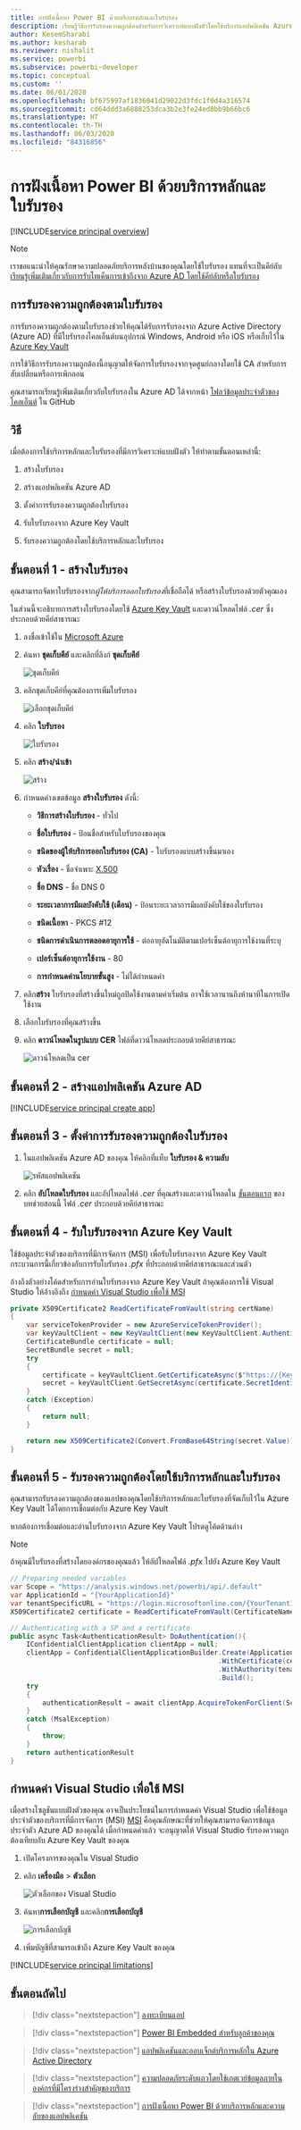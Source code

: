 ```yaml
---
title: การฝังเนื้อหา Power BI ด้วยบริการหลักและใบรับรอง
description: เรียนรู้วิธีการรับรองความถูกต้องสำหรับการวิเคราะห์แบบฝังตัวโดยใช้บริการแอปพลิเคชัน Azure Active Directory หลักและใบรับรอง
author: KesemSharabi
ms.author: kesharab
ms.reviewer: nishalit
ms.service: powerbi
ms.subservice: powerbi-developer
ms.topic: conceptual
ms.custom: ''
ms.date: 06/01/2020
ms.openlocfilehash: bf675997af1836041d29022d3fdc1f0d4a316574
ms.sourcegitcommit: cd64ddd3a6888253dca3b2e3fe24ed8bb9b66bc6
ms.translationtype: HT
ms.contentlocale: th-TH
ms.lasthandoff: 06/03/2020
ms.locfileid: "84316856"
---
```

# <a name="embed-power-bi-content-with-service-principal-and-a-certificate"></a>การฝังเนื้อหา Power BI ด้วยบริการหลักและใบรับรอง

[!INCLUDE[service principal overview](../../includes/service-principal-overview.md)]

>[!NOTE]
>เราขอแนะนำให้คุณรักษาความปลอดภัยบริการหลังบ้านของคุณโดยใช้ใบรับรอง แทนที่จะเป็นคีย์ลับ [เรียนรู้เพิ่มเติมเกี่ยวกับการรับโทเค็นการเข้าถึงจาก Azure AD โดยใช้คีย์ลับหรือใบรับรอง](https://docs.microsoft.com/azure/architecture/multitenant-identity/client-assertion)

## <a name="certificate-based-authentication"></a>การรับรองความถูกต้องตามใบรับรอง

การรับรองความถูกต้องตามใบรับรองช่วยให้คุณได้รับการรับรองจาก Azure Active Directory (Azure AD) ที่มีใบรับรองไคลเอ็นต์บนอุปกรณ์ Windows, Android หรือ iOS หรือเก็บไว้ใน [Azure Key Vault](https://docs.microsoft.com/azure/key-vault/basic-concepts)

การใช้วิธีการรับรองความถูกต้องนี้อนุญาตให้จัดการใบรับรองจากจุดศูนย์กลางโดยใช้ CA สำหรับการสับเปลี่ยนหรือการเพิกถอน

คุณสามารถเรียนรู้เพิ่มเติมเกี่ยวกับใบรับรองใน Azure AD ได้จากหน้า [โฟลว์ข้อมูลประจำตัวของไคลเอ็นต์](https://github.com/AzureAD/microsoft-authentication-library-for-dotnet/wiki/Client-credential-flows) ใน GitHub

## <a name="method"></a>วิธี

เมื่อต้องการใช้บริการหลักและใบรับรองที่มีการวิเคราะห์แบบฝังตัว ให้ทำตามขั้นตอนเหล่านี้:

1. สร้างใบรับรอง

2. สร้างแอปพลิเคชัน Azure AD

3. ตั้งค่าการรับรองความถูกต้องใบรับรอง

4. รับใบรับรองจาก Azure Key Vault

5. รับรองความถูกต้องโดยใช้บริการหลักและใบรับรอง

## <a name="step-1---create-a-certificate"></a>ขั้นตอนที่ 1 - สร้างใบรับรอง

คุณสามารถจัดหาใบรับรองจาก*ผู้ให้บริการออกใบรับรอง*ที่เชื่อถือได้ หรือสร้างใบรับรองด้วยตัวคุณเอง

ในส่วนนี้จะอธิบายการสร้างใบรับรองโดยใช้ [Azure Key Vault](https://docs.microsoft.com/azure/key-vault/create-certificate) และดาวน์โหลดไฟล์ *.cer* ซึ่งประกอบด้วยคีย์สาธารณะ

1. ลงชื่อเข้าใช้ใน [Microsoft Azure](https://ms.portal.azure.com/#allservices)

2. ค้นหา **ชุดเก็บคีย์** และคลิกที่ลิงก์ **ชุดเก็บคีย์**

    ![ชุดเก็บคีย์](media/embed-service-principal-certificate/key-vault.png)

3. คลิกชุดเก็บคีย์ที่คุณต้องการเพิ่มใบรับรอง

    ![เลือกชุดเก็บคีย์](media/embed-service-principal-certificate/select-key-vault.png)

4. คลิก **ใบรับรอง**

    ![ใบรับรอง](media/embed-service-principal-certificate/certificates.png)

5. คลิก **สร้าง/นำเข้า**

    ![สร้าง](media/embed-service-principal-certificate/generate.png)

6. กำหนดค่างเขตข้อมูล **สร้างใบรับรอง** ดังนี้:

    * **วิธีการสร้างใบรับรอง** - ทั่วไป

    * **ชื่อใบรับรอง** - ป้อนชื่อสำหรับใบรับรองของคุณ

    * **ชนิดของผู้ให้บริการออกใบรับรอง (CA)** - ใบรับรองแบบสร้างขึ้นมาเอง

    * **หัวเรื่อง** - ชื่อจำเพาะ [X.500](https://wikipedia.org/wiki/X.500)

    * **ชื่อ DNS** - ชื่อ DNS 0

    * **ระยะเวลาการมีผลบังคับใช้ (เดือน)** - ป้อนระยะเวลาการมีผลบังคับใช้ของใบรับรอง

    * **ชนิดเนื้อหา** - PKCS #12

    * **ชนิดการดำเนินการตลอดอายุการใช้** - ต่ออายุอัตโนมัติตามเปอร์เซ็นต์อายุการใช้งานที่ระบุ

    * **เปอร์เซ็นต์อายุการใช้งาน** - 80

    * **การกำหนดค่านโยบายขั้นสูง** - ไม่ได้กำหนดค่า

7. คลิก**สร้าง** ใบรับรองที่สร้างขึ้นใหม่ถูกปิดใช้งานตามค่าเริ่มต้น อาจใช้เวลานานถึงห้านาทีในการเปิดใช้งาน

8. เลือกใบรับรองที่คุณสร้างขึ้น

9. คลิก **ดาวน์โหลดในรูปแบบ CER** ไฟล์ที่ดาวน์โหลดประกอบด้วยคีย์สาธารณะ

    ![ดาวน์โหลดเป็น cer](media/embed-service-principal-certificate/download-cer.png)

## <a name="step-2---create-an-azure-ad-application"></a>ขั้นตอนที่ 2 - สร้างแอปพลิเคชัน Azure AD

[!INCLUDE[service principal create app](../../includes/service-principal-create-app.md)]

## <a name="step-3---set-up-certificate-authentication"></a>ขั้นตอนที่ 3 - ตั้งค่าการรับรองความถูกต้องใบรับรอง

1. ในแอปพลิเคชัน Azure AD ของคุณ ให้คลิกที่แท็บ **ใบรับรอง & ความลับ**

     ![รหัสแอปพลิเคชัน](media/embed-service-principal/certificates-and-secrets.png)

2. คลิก **อัปโหลดใบรับรอง** และอัปโหลดไฟล์ *.cer* ที่คุณสร้างและดาวน์โหลดใน [ขั้นตอนแรก](#step-1---create-a-certificate) ของบทช่วยสอนนี้ ไฟล์ *.cer* ประกอบด้วยคีย์สาธารณะ

## <a name="step-4---get-the-certificate-from-azure-key-vault"></a>ขั้นตอนที่ 4 - รับใบรับรองจาก Azure Key Vault

ใช้ข้อมูลประจำตัวของบริการที่มีการจัดการ (MSI) เพื่อรับใบรับรองจาก Azure Key Vault กระบวนการนี้เกี่ยวข้องกับการรับใบรับรอง *.pfx* ที่ประกอบด้วยคีย์สาธารณะและส่วนตัว

อ้างถึงตัวอย่างโค้ดสำหรับการอ่านใบรับรองจาก Azure Key Vault ถ้าคุณต้องการใช้ Visual Studio ให้อ้างอิงถึง [กำหนดค่า Visual Studio เพื่อใช้ MSI](#configure-visual-studio-to-use-msi)

```csharp
private X509Certificate2 ReadCertificateFromVault(string certName)
{
    var serviceTokenProvider = new AzureServiceTokenProvider();
    var keyVaultClient = new KeyVaultClient(new KeyVaultClient.AuthenticationCallback(serviceTokenProvider.KeyVaultTokenCallback));
    CertificateBundle certificate = null;
    SecretBundle secret = null;
    try
    {
        certificate = keyVaultClient.GetCertificateAsync($"https://{KeyVaultName}.vault.azure.net/", certName).Result;
        secret = keyVaultClient.GetSecretAsync(certificate.SecretIdentifier.Identifier).Result;
    }
    catch (Exception)
    {
        return null;
    }

    return new X509Certificate2(Convert.FromBase64String(secret.Value));
}
```

## <a name="step-5---authenticate-using-service-principal-and-a-certificate"></a>ขั้นตอนที่ 5 - รับรองความถูกต้องโดยใช้บริการหลักและใบรับรอง

คุณสามารถรับรองความถูกต้องของแอปของคุณโดยใช้บริการหลักและใบรับรองที่จัดเก็บไว้ใน Azure Key Vault ได้โดยการเชื่อมต่อกับ Azure Key Vault

หากต้องการเชื่อมต่อและอ่านใบรับรองจาก Azure Key Vault โปรดดูโค้ดด้านล่าง

>[!NOTE]
>ถ้าคุณมีใบรับรองที่สร้างโดยองค์กรของคุณแล้ว ให้อัปโหลดไฟล์ *.pfx* ไปยัง Azure Key Vault

```csharp
// Preparing needed variables
var Scope = "https://analysis.windows.net/powerbi/api/.default"
var ApplicationId = "{YourApplicationId}"
var tenantSpecificURL = "https://login.microsoftonline.com/{YourTenantId}/"
X509Certificate2 certificate = ReadCertificateFromVault(CertificateName);

// Authenticating with a SP and a certificate
public async Task<AuthenticationResult> DoAuthentication(){
    IConfidentialClientApplication clientApp = null;
    clientApp = ConfidentialClientApplicationBuilder.Create(ApplicationId)
                                                    .WithCertificate(certificate)
                                                    .WithAuthority(tenantSpecificURL)
                                                    .Build();
    try
    {
        authenticationResult = await clientApp.AcquireTokenForClient(Scope).ExecuteAsync();
    }
    catch (MsalException)
    {
        throw;
    }
    return authenticationResult
}
```

## <a name="configure-visual-studio-to-use-msi"></a>กำหนดค่า Visual Studio เพื่อใช้ MSI

เมื่อสร้างโซลูชันแบบฝังตัวของคุณ อาจเป็นประโยชน์ในการกำหนดค่า Visual Studio เพื่อใช้ข้อมูลประจำตัวของบริการที่มีการจัดการ (MSI) [MSI](https://docs.microsoft.com/azure/active-directory/managed-identities-azure-resources/overview) คือคุณลักษณะที่ช่วยให้คุณสามารถจัดการข้อมูลประจำตัว Azure AD ของคุณได้ เมื่อกำหนดค่าแล้ว จะอนุญาตให้ Visual Studio รับรองความถูกต้องเทียบกับ Azure Key Vault ของคุณ

1. เปิดโครงการของคุณใน Visual Studio

2. คลิก **เครื่องมือ** > **ตัวเลือก**

     ![ตัวเลือกของ Visual Studio](media/embed-service-principal-certificate/visual-studio-options.png)

3. ค้นหา**การเลือกบัญชี** และคลิก**การเลือกบัญชี**

    ![การเลือกบัญชี](media/embed-service-principal-certificate/account-selection.png)

4. เพิ่มบัญชีที่สามารถเข้าถึง Azure Key Vault ของคุณ

[!INCLUDE[service principal limitations](../../includes/service-principal-limitations.md)]

## <a name="next-steps"></a>ขั้นตอนถัดไป

>[!div class="nextstepaction"]
>[ลงทะเบียนแอป](register-app.md)

>[!div class="nextstepaction"]
>[Power BI Embedded สำหรับลูกค้าของคุณ](embed-sample-for-customers.md)

>[!div class="nextstepaction"]
>[แอปพลิเคชันและออบเจ็กต์บริการหลักใน Azure Active Directory](https://docs.microsoft.com/azure/active-directory/develop/app-objects-and-service-principals)

>[!div class="nextstepaction"]
>[ความปลอดภัยระดับแถวโดยใช้เกตเวย์ข้อมูลภายในองค์กรที่มีโครงร่างสำคัญของบริการ](embedded-row-level-security.md#on-premises-data-gateway-with-service-principal)

>[!div class="nextstepaction"]
>[การฝังเนื้อหา Power BI ด้วยบริการหลักและความลับของแอปพลิเคชัน](embed-service-principal.md)